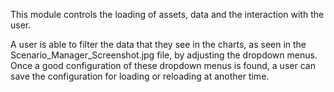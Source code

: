 This module controls the loading of assets, data and the interaction with the user.

A user is able to filter the data that they see in the charts, as seen in the Scenario_Manager_Screenshot.jpg file, by adjusting the dropdown menus. Once a good configuration of these dropdown menus is found, a user can save the configuration for loading or reloading at another time.
